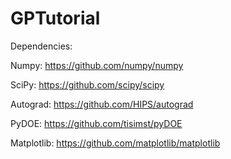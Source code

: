 # GPTutorial

Dependencies:

Numpy: https://github.com/numpy/numpy

SciPy: https://github.com/scipy/scipy

Autograd: https://github.com/HIPS/autograd

PyDOE: https://github.com/tisimst/pyDOE

Matplotlib: https://github.com/matplotlib/matplotlib
